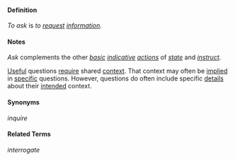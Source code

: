 #### Definition

*To ask* is *to [request](https://github.com/gcassel/Modular-Organization-Terminology/blob/master/terms/request.md) [information](https://github.com/gcassel/Modular-Organization-Terminology/blob/master/terms/information.md)*.
		
#### Notes

*Ask* complements the other *[basic](https://github.com/gcassel/Modular-Organization-Terminology/blob/master/terms/base.md) [indicative](https://github.com/gcassel/Modular-Organization-Terminology/blob/master/terms/indicate.md) [actions](https://github.com/gcassel/Modular-Organization-Terminology/blob/master/terms/act.md)* of *[state](https://github.com/gcassel/Modular-Organization-Terminology/blob/master/terms/state.md)* and *[instruct](https://github.com/gcassel/Modular-Organization-Terminology/blob/master/terms/instruct.md)*.
		
[Useful](https://github.com/gcassel/Modular-Organization-Terminology/blob/master/terms/use.md) questions [require](https://github.com/gcassel/Modular-Organization-Terminology/blob/master/terms/requirement.md) shared [context](https://github.com/gcassel/Modular-Organization-Terminology/blob/master/terms/context.md).   That context may often be [implied](https://github.com/gcassel/Modular-Organization-Terminology/blob/master/terms/imply.md) in [specific](https://github.com/gcassel/Modular-Organization-Terminology/blob/master/terms/specific.md) questions.   However, questions do often include specific [details](https://github.com/gcassel/Modular-Organization-Terminology/blob/master/terms/detail.md) about their [intended](https://github.com/gcassel/Modular-Organization-Terminology/blob/master/terms/intend.md) context.
		
#### Synonyms

*inquire*

#### Related Terms 

*interrogate*
